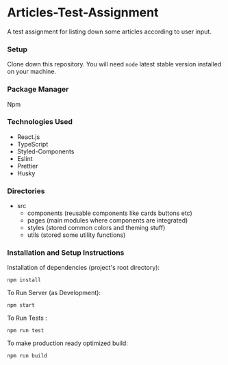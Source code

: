 # Articles-Test-Assignment

A test assignment for listing down some articles according to user input.

### Setup

Clone down this repository. You will need `node` latest stable version installed on your machine.

### Package Manager

Npm

### Technologies Used

- React.js
- TypeScript
- Styled-Components
- Eslint
- Prettier
- Husky

### Directories

- src
  - components (reusable components like cards buttons etc)
  - pages (main modules where components are integrated)
  - styles (stored common colors and theming stuff)
  - utils (stored some utility functions)

### Installation and Setup Instructions

Installation of dependencies (project's root directory):

`npm install`

To Run Server (as Development):

`npm start`

To Run Tests :

`npm run test`

To make production ready optimized build:

`npm run build`
